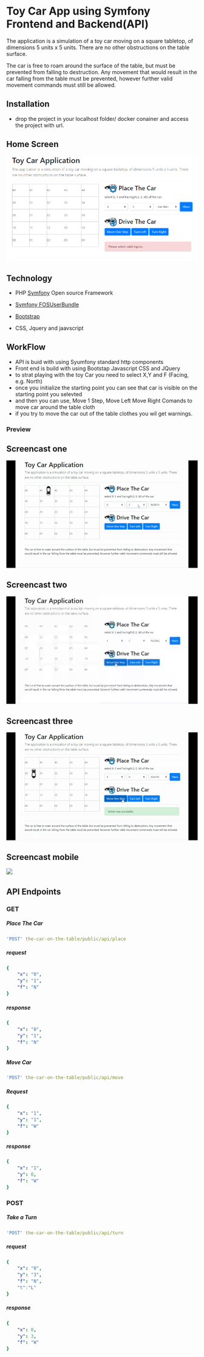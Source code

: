 # Toy Car App using Symfony Frontend and Backend(API)

The application is a simulation of a toy car moving on a square tabletop, of
dimensions 5 units x 5 units. There are no other obstructions on the table surface.

The car is free to roam around the surface of the table, but must be prevented from
falling to destruction. Any movement that would result in the car falling from the
table must be prevented, however further valid movement commands must still be
allowed.

## Installation

- drop the project in your localhost folder/ docker conainer and access the project with url.

## Home Screen
![UI output](screens/home-screen.png)

## Technology
- PHP [Symfony](https://symfony.com/) Open source Framework
- [Symfony FOSUserBundle](https://symfony.com/doc/2.0/bundles/FOSUserBundle/index.html)
- [Bootstrap](https://getbootstrap.com/)

- CSS, Jquery and jaavscript 


## WorkFlow
- API is buid with using Syumfony standard http components
- Front end is build with using Bootstap Javascript CSS and JQuery 
- to strat playing with the toy Car you need to select X,Y and F (Facing, e.g. North)
- once you initialize the starting point you can see that car is visible on the starting point you selevted 
- and then you can use, Move 1 Step, Move Left Move Right Comands to move car around the table cloth
- if you try to move the car out of the table clothes you wil get warnings.


### Preview
## Screencast one
![UI output](screens/01.gif)

## Screencast two
![UI output](screens/02.gif)

## Screencast three
![UI output](screens/03.gif)

## Screencast mobile

<img src="screens/mobile-view.gif" width="275px">


## API Endpoints
### GET
##### Place The Car
```yaml
'POST' the-car-on-the-table/public/api/place
```

##### request
```yaml
{
    "x": "0",
    "y": "1",
    "f": "N"
}
```
##### response
```yaml
{
    "x": "0",
    "y": "1",
    "f": "N"
}
```
##### Move Car
```yaml
'POST' the-car-on-the-table/public/api/move
```
##### Request
```yaml
{
    "x": "1",
    "y": "1",
    "f": "W"
}
```
##### response
```yaml
{
    "x": "1",
    "y": 0,
    "f": "W"
}
```
### POST
##### Take a Turn
```yaml
'POST' the-car-on-the-table/public/api/turn
```

##### request
```yaml
{
    "x": "0",
    "y": "3",
    "f": "N",
    "t":"L"
}
```
##### response
```yaml
{
    "x": 0,
    "y": 3,
    "f": "W"
}
```


